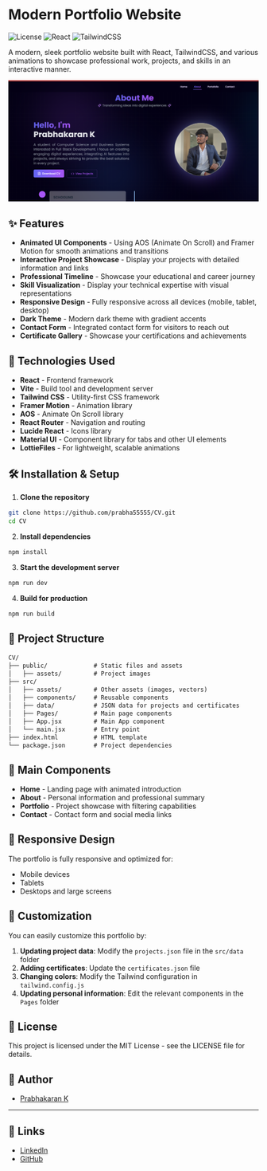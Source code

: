 # Modern Portfolio Website

![License](https://img.shields.io/badge/license-MIT-blue.svg)
![React](https://img.shields.io/badge/React-18.x-61DAFB)
![TailwindCSS](https://img.shields.io/badge/Tailwind-3.x-38B2AC)

A modern, sleek portfolio website built with React, TailwindCSS, and various animations to showcase professional work, projects, and skills in an interactive manner.

![Portfolio Screenshot](CV/public/image.png)


## ✨ Features

- **Animated UI Components** - Using AOS (Animate On Scroll) and Framer Motion for smooth animations and transitions
- **Interactive Project Showcase** - Display your projects with detailed information and links
- **Professional Timeline** - Showcase your educational and career journey
- **Skill Visualization** - Display your technical expertise with visual representations
- **Responsive Design** - Fully responsive across all devices (mobile, tablet, desktop)
- **Dark Theme** - Modern dark theme with gradient accents
- **Contact Form** - Integrated contact form for visitors to reach out
- **Certificate Gallery** - Showcase your certifications and achievements

## 🚀 Technologies Used

- **React** - Frontend framework
- **Vite** - Build tool and development server
- **Tailwind CSS** - Utility-first CSS framework
- **Framer Motion** - Animation library
- **AOS** - Animate On Scroll library
- **React Router** - Navigation and routing
- **Lucide React** - Icons library
- **Material UI** - Component library for tabs and other UI elements
- **LottieFiles** - For lightweight, scalable animations

## 🛠️ Installation & Setup

1. **Clone the repository**

```bash
git clone https://github.com/prabha55555/CV.git
cd CV
```

2. **Install dependencies**

```bash
npm install
```

3. **Start the development server**

```bash
npm run dev
```

4. **Build for production**

```bash
npm run build
```

## 📁 Project Structure

```
CV/
├── public/             # Static files and assets
│   ├── assets/         # Project images
├── src/
│   ├── assets/         # Other assets (images, vectors)
│   ├── components/     # Reusable components
│   ├── data/           # JSON data for projects and certificates
│   ├── Pages/          # Main page components
│   ├── App.jsx         # Main App component
│   └── main.jsx        # Entry point
├── index.html          # HTML template
└── package.json        # Project dependencies
```

## 🧩 Main Components

- **Home** - Landing page with animated introduction
- **About** - Personal information and professional summary
- **Portfolio** - Project showcase with filtering capabilities
- **Contact** - Contact form and social media links

## 📱 Responsive Design

The portfolio is fully responsive and optimized for:
- Mobile devices
- Tablets
- Desktops and large screens

## 🎨 Customization

You can easily customize this portfolio by:

1. **Updating project data**: Modify the `projects.json` file in the `src/data` folder
2. **Adding certificates**: Update the `certificates.json` file
3. **Changing colors**: Modify the Tailwind configuration in `tailwind.config.js`
4. **Updating personal information**: Edit the relevant components in the `Pages` folder

## 📄 License

This project is licensed under the MIT License - see the LICENSE file for details.

## 👤 Author

- [Prabhakaran K](https://github.com/prabha55555)

---

## 🔗 Links

- [LinkedIn](https://www.linkedin.com/in/prabhakaran-kpr/)
- [GitHub](https://github.com/prabha55555/)


